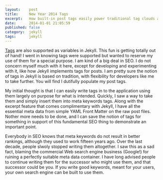```yaml
---
layout:    post
title:     New Year 2014 Tags
excerpt:   How built-in post tags easily power traditional tag clouds and also can populate meta keywords.
date:      2014-01-01 21:05:59
published: false
category:  jekyll
tags:      jekyll
---
```


[Tags][tags] are also supported as variables in Jekyll. This fun is getting totally out of hand! I went in knowing tags were supported but wanted to reserve my use of them for a special purpose. I am kind of a big deal in SEO. I do not concern myself much with it here, except for developing and experimenting with it, like how Jekyll implements tags for posts. I am pretty sure the notion of tags in Jekyll is based on tradition, with flexibility for developers like me to take further. You will find I dutifully populate my post tags.

My initial thought is that I can easily write tags in to the application using them largely on purpose for what is intended. Quickly, I saw a way to take them and simply insert them into meta keywords tags. Along with the excerpt feature that comes complimentary with Jekyll, I have all the essential meta data from simple YAML Front Matter on the raw post files. Nother more needs to be done, and I can save the notion of tags for something in support of this fundamental SEO thing to demonstrate an important point.

Everybody in SEO knows that meta keywords do not result in better rankings, although they used to work fifteen years ago. Over the last decade, people slwoly stopped writing them altogether. I saw this as a sad fact, blaming the commercial Web search engine business (Google!) for ruining a perfectly suitable meta data container. I have long advised people to continue writing them for the successor who might use them, and that successor could be you. If you write good keywords, meant for your users, your own search engine can be built to use them.

[tags]: http://jekyllrb.com/docs/variables/
